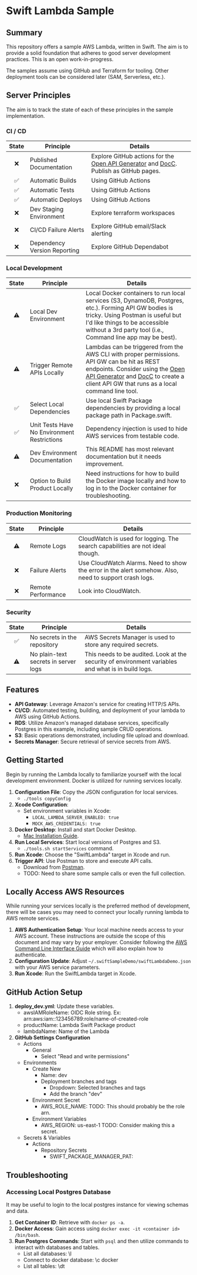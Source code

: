 # Swift Lambda Sample

## Summary

This repository offers a sample AWS Lambda, written in Swift. The aim is to provide a solid foundation that adheres to good server development practices. This is an open work-in-progress.

The samples assume using GitHub and Terraform for tooling. Other deployment tools can be considered later (SAM, Serverless, etc.).

## Server Principles

The aim is to track the state of each of these principles in the sample implementation.

### CI / CD

| State | Principle | Details |
|:---:|---|---|
|❌| Published Documentation | Explore GitHub actions for the [Open API Generator](https://www.swift.org/blog/introducing-swift-openapi-generator) and [DocC](https://developer.apple.com/documentation/docc). Publish as GitHub pages. |
|✅| Automatic Builds | Using GitHub Actions |
|✅| Automatic Tests | Using GitHub Actions |
|✅| Automatic Deploys | Using GitHub Actions |
|❌| Dev Staging Environment | Explore terraform workspaces |
|❌| CI/CD Failure Alerts | Explore GitHub email/Slack alerting |
|❌| Dependency Version Reporting | Explore GitHub Dependabot |

### Local Development

| State | Principle | Details |
|:---:|---|---|
|⚠️| Local Dev Environment | Local Docker containers to run local services (S3, DynamoDB, Postgres, etc.). Forming API GW bodies is tricky. Using Postman is useful but I'd like things to be accessible without a 3rd party tool (i.e., Command line app may be best). |
|⚠️| Trigger Remote APIs Locally | Lambdas can be triggered from the AWS CLI with proper permissions. API GW can be hit as REST endpoints. Consider using the [Open API Generator](https://www.swift.org/blog/introducing-swift-openapi-generator) and [DocC](https://developer.apple.com/documentation/docc) to create a client API GW that runs as a local command line tool. |
|✅| Select Local Dependencies | Use local Swift Package dependencies by providing a local package path in Package.swift. |
|✅| Unit Tests Have No Environment Restrictions | Dependency injection is used to hide AWS services from testable code. |
|⚠️| Dev Environment Documentation | This README has most relevant documentation but it needs improvement. |
|❌| Option to Build Product Locally | Need instructions for how to build the Docker image locally and how to log in to the Docker container for troubleshooting. |

### Production Monitoring

| State | Principle | Details |
|:---:|---|---|
|⚠️| Remote Logs | CloudWatch is used for logging. The search capabilities are not ideal though. |
|❌| Failure Alerts | Use CloudWatch Alarms. Need to show the error in the alert somehow. Also, need to support crash logs. |
|❌| Remote Performance | Look into CloudWatch. |

### Security 

| State | Principle | Details |
|:---:|---|---|
|✅| No secrets in the repository | AWS Secrets Manager is used to store any required secrets. |
|⚠️| No plain-text secrets in server logs | This needs to be audited. Look at the security of environment variables and what is in build logs. |

## Features

* **API Gateway**: Leverage Amazon's service for creating HTTP/S APIs.
* **CI/CD**: Automated testing, building, and deployment of your lambda to AWS using GitHub Actions.
* **RDS**: Utilize Amazon's managed database services, specifically Postgres in this example, including sample CRUD operations.
* **S3**: Basic operations demonstrated, including file upload and download.
* **Secrets Manager**: Secure retrieval of service secrets from AWS.

## Getting Started

Begin by running the Lambda locally to familiarize yourself with the local development environment. Docker is utilized for running services locally.

1. **Configuration File**: Copy the JSON configuration for local services.
    - `./tools copyConfig`
2. **Xcode Configuration**: 
    - Set environment variables in Xcode:
        - `LOCAL_LAMBDA_SERVER_ENABLED: true`
        - `MOCK_AWS_CREDENTIALS: true`
3. **Docker Desktop**: Install and start Docker Desktop.
    - [Mac Installation Guide](https://docs.docker.com/desktop/install/mac-install).
4. **Run Local Services**: Start local versions of Postgres and S3.
    - `./tools.sh startServices` command.
5. **Run Xcode**: Choose the "SwiftLambda" target in Xcode and run.
6. **Trigger API**: Use Postman to store and execute API calls.
    - Download from [Postman](https://www.postman.com/downloads).
    - TODO: Need to share some sample calls or even the full collection.
    
## Locally Access AWS Resources

While running your services locally is the preferred method of development, there will be cases you may need to connect your locally running lambda to AWS remote services.

1. **AWS Authentication Setup**: Your local machine needs access to your AWS account. These instructions are outside the scope of this document and may vary by your employer. Consider following the [AWS Command Line Interface Guide](https://docs.aws.amazon.com/cli/latest/userguide/cli-chap-getting-started.html) which will also explain how to authenticate.
2. **Configuration Update**: Adjust `~/.swiftSampleDemo/swiftLambdaDemo.json` with your AWS service parameters.
4. **Run Xcode**: Run the SwiftLambda target in Xcode.

## GitHub Action Setup

1. **deploy_dev.yml**: Update these variables.
    - awsIAMRoleName: OIDC Role string. Ex: arn:aws:iam::123456789:role/name-of-created-role
    - productName: Lambda Swift Package product
    - lambdaName: Name of the Lambda
2. **GitHub Settings Configuration**
    * Actions
        * General
            * Select "Read and write permissions"
    * Environments
        * Create New 
            * Name: dev
            * Deployment branches and tags
                * Dropdown: Selected branches and tags
                * Add the branch "dev"
        * Environment Secret
            * AWS_ROLE_NAME: <AWS Role Name> TODO: This should probably be the role arn.
        * Environment Variables
            * AWS_REGION: us-east-1 TODO: Consider making this a secret.
    * Secrets & Variables
        * Actions
            * Repository Secrets
                * SWIFT_PACKAGE_MANAGER_PAT: <GitHub Token>

## Troubleshooting

### Accessing Local Postgres Database

It may be useful to login to the local postgres instance for viewing schemas and data.

1. **Get Container ID**: Retrieve with `docker ps -a`.
2. **Docker Access**: Gain access using `docker exec -it <container id> /bin/bash`.
3. **Run Postgres Commands**: Start with `psql` and then utilize commands to interact with databases and tables.
    - List all databases: \l
    - Connect to docker database: \c docker
    - List all tables: \dt

